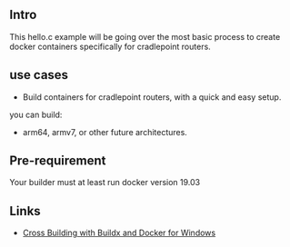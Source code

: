 ## Intro

This hello.c example will be going over the most basic process to create docker containers specifically for cradlepoint routers.

## use cases

* Build containers for cradlepoint routers, with a quick and easy setup.

you can build:

* arm64, armv7, or other future architectures.

## Pre-requirement

Your builder must at least run docker version 19.03

## Links

* [Cross Building with Buildx and Docker for Windows](Readme_part1.md)